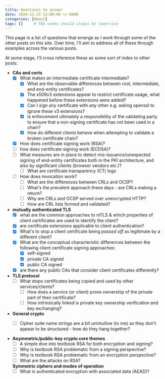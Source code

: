 ```yaml
---
title: Questions to answer
date: 2024-11-23 13:00:00 +/-0000
categories: [About]
tags: []     # TAG names should always be lowercase
---
```



This page is a list of questions that emerge as I work through some of the other posts on this site.  Over time, I'll aim to address all of these through examples across the various posts.

At some stage, I'll cross reference these as some sort of index to other posts:

- **CAs and certs**
  - [x] What makes an intermediate certificate intermediate?
    - [x] What are the observable differences between root, intermediate, and end-entity certificates?
    - [x] The x509v3 extensions appear to restrict certificate usage, what happened before these extensions were added?
    - [x] Can I sign any certificate with any other e.g. asking openssl to ignore these v3 extensions?
    - [x] Is enforcement ultimately a responsibility of the validating party to ensure that a non-signing certificate has not been used in a chain?
    - [x] How do different clients behave when attempting to validate a broken certificate chain?
  - [x] How does certificate signing work (RSA)?
  - [ ] how does certificate signing work (ECDSA)?
  - [ ] What measures are in place to detect mis-issuance/unexpected signing of end-entity certificates both in the PKI architecture, and also by significant clients (browser vendors etc.)?
    - [ ] What are certificate transparency (CT) logs
  - [ ] How does revocation work?
    - [ ] What are the differences between CRLs and OCSP?
    - [ ] What's the prevalent approach these days - are CRLs making a return?
    - [ ] Why are CRLs and OCSP served over unencrypted HTTP?
    - [ ] How are CRL lists formed and validated?

- **mutually authenticated TLS**
  - [x] what are the common approaches to mTLS  & which properties of client certificates are used to identify the client?
  - [x] are certificate extensions applicable to client authentication?
  - [x] What's to stop a client certificate being *passed off* as legitimate by a different client?
  - [x] What are the conceptual characteristic differences between the following client certificate signing approaches:
      - [x] self-signed
      - [x] private CA signed
      - [x] public CA signed
  - [x] are there any public CAs that consider client certificates differently?

- **TLS protocol**
  - [ ] What stops certificates being copied and used by other services/clients?
    - [ ] How does a service (or client) prove ownership of the private part of their certificate?
    - [ ] How intrinsically linked is private key ownership verification and key exchanging?

- **General crypto**
  - [ ] Cipher suite name strings are a bit unintuitive (to me) as they don't appear to be structured - how do they hang together?


- **Asymmetric/public-key crypto core themes**
  - [ ] A simple dive into textbook RSA for both encryption and signing?
  - [ ] Why is textbook RSA problematic from a signing perspective?
  - [ ] Why is textbook RSA problematic from an encryption perspective?
  - [ ] What are the attacks on RSA?

  **Symmetric ciphers and modes of operation**
  - [ ] What is authenticated encryption with associated data (AEAD)?
